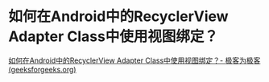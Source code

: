 # 如何在Android中的RecyclerView Adapter Class中使用视图绑定？
[如何在Android中的RecyclerView Adapter Class中使用视图绑定？- 极客为极客 (geeksforgeeks.org)](https://www.geeksforgeeks.org/how-to-use-view-binding-in-recyclerview-adapter-class-in-android/)
